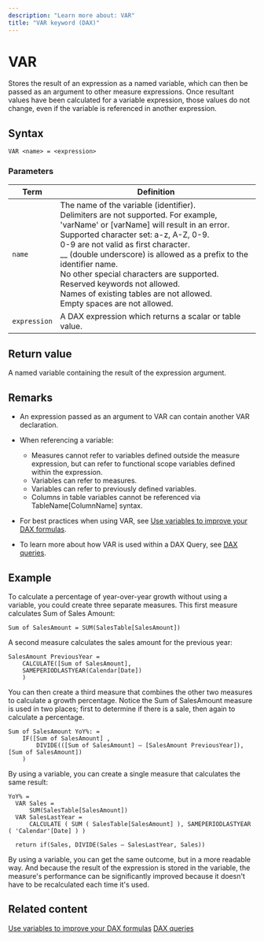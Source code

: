 ```yaml
---
description: "Learn more about: VAR"
title: "VAR keyword (DAX)"
---
```

# VAR

Stores the result of an expression as a named variable, which can then be passed as an argument to other measure expressions. Once resultant values have been calculated for a variable expression, those values do not change, even if the variable is referenced in another expression.

## Syntax

```dax
VAR <name> = <expression>
```

### Parameters

|Term|Definition|
|--------|--------------|
|`name`|The name of the variable (identifier).<br />Delimiters are not supported. For example, 'varName' or [varName] will result in an error.<br />Supported character set: a-z, A-Z, 0-9.<br />   0-9 are not valid as first character.<br />__ (double underscore) is allowed as a prefix to the identifier name.<br />No other special characters are supported.<br />Reserved keywords not allowed.<br />Names of existing tables are not allowed.<br />Empty spaces are not allowed.|
|`expression`|A DAX expression which returns a scalar or table value.|

## Return value

A named variable containing the result of the expression argument. 

## Remarks

- An expression passed as an argument to VAR can contain another VAR declaration.

- When referencing a variable:
  - Measures cannot refer to variables defined outside the measure expression, but can refer to functional scope variables defined within the expression.
  - Variables can refer to measures.
  - Variables can refer to previously defined variables.
  - Columns in table variables cannot be referenced via TableName[ColumnName] syntax.

- For best practices when using VAR, see [Use variables to improve your DAX formulas](best-practices/dax-variables.md).

- To learn more about how VAR is used within a DAX Query, see [DAX queries](dax-queries.md).

## Example

To calculate a percentage of year-over-year growth without using a variable, you could create three separate measures. This first measure calculates Sum of Sales Amount:

```dax
Sum of SalesAmount = SUM(SalesTable[SalesAmount])
```

A second measure calculates the sales amount for the previous year:

```dax
SalesAmount PreviousYear =
    CALCULATE([Sum of SalesAmount],
    SAMEPERIODLASTYEAR(Calendar[Date])
    )
```

You can then create a third measure that combines the other two measures to calculate a growth percentage. Notice the Sum of SalesAmount measure is used in two places; first to determine if there is a sale, then again to calculate a percentage.

```dax
Sum of SalesAmount YoY%: = 
    IF([Sum of SalesAmount] ,
        DIVIDE(([Sum of SalesAmount] – [SalesAmount PreviousYear]), [Sum of SalesAmount])
    )
```

By using a variable, you can create a single measure that calculates the same result:

```dax
YoY% =
  VAR Sales = 
      SUM(SalesTable[SalesAmount])
  VAR SalesLastYear =
      CALCULATE ( SUM ( SalesTable[SalesAmount] ), SAMEPERIODLASTYEAR ( 'Calendar'[Date] ) )

  return if(Sales, DIVIDE(Sales – SalesLastYear, Sales))
```

By using a variable, you can get the same outcome, but in a more readable way. And because the result of the expression is stored in the variable, the measure's performance can be significantly improved because it doesn't have to be recalculated each time it's used.

## Related content

[Use variables to improve your DAX formulas](best-practices/dax-variables.md)
[DAX queries](dax-queries.md)
